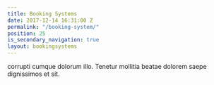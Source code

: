 ```yaml
---
title: Booking Systems
date: 2017-12-14 16:31:00 Z
permalink: "/booking-system/"
position: 25
is_secondary_navigation: true
layout: bookingsystems
---
```


corrupti cumque dolorum illo. Tenetur mollitia beatae dolorem saepe dignissimos et sit.

